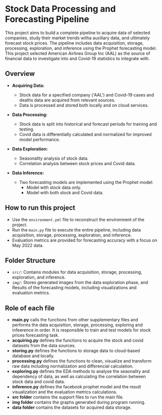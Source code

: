 # Stock Data Processing and Forecasting Pipeline

This project aims to build a complete pipeline to acquire data of selected companies, study their market trends witha auxiliary data, and ultimately forecast stock prices.
The pipeline includes data acquisition, storage, processing, exploration, and inference using the Prophet forecasting model.
This project selected American Airlines Group Inc (AAL) as the source of financial data to investigate into and Covid-19 statistics to integrate with.

## Overview

- **Acquiring Data:**
  - Stock data for a specified company ('AAL') and Covid-19 cases and deaths data are acquired from relevant sources.
  - Data is processed and stored both locally and on cloud services.

- **Data Processing:**
  - Stock data is split into historical and forecast periods for training and testing.
  - Covid data is differentially calculated and normalized for improved model performance.

- **Data Exploration:**
  - Seasonality analysis of stock data.
  - Correlation analysis between stock prices and Covid data.

- **Data Inference:**
  - Two forecasting models are implemented using the Prophet model:
    - Model with stock data only.
    - Model with both stock and Covid data.

## How to run this project

- Use the `environment.yml` file to reconstruct the environment of the  project.
- Run the `main.py` file to execute the entire pipeline, including data acquisition, storage, processing, exploration, and inference.
- Evaluation metrics are provided for forecasting accuracy with a focus on May 2022 data.

## Folder Structure

- `src/`: Contains modules for data acquisition, storage, processing, exploration, and inference.
- `img/`: Stores generated images from the data exploration phase, and Results of the forecasting models, including visualizations and evaluation metrics.

## Role of each file

- **main.py** calls the functions from other supplementary files and performs the data acquisition, storage, processing, exploring and infeerence in order. It is responsible to train and test models for stock prices forecasting task.
- **acquiring.py** defines the functions to acquire the stock and covid datasets from the data sources.
- **storing.py** defines the functions to storage data to cloud-based database and locally.
- **processing.py** defines the functions to clean, visualize and transform raw data including normalization and differencial calculation.
- **exploring.py** defines the EDA methods to analyse the seaonality and dependency of data, as well as calculating the correlation between stock data and covid data.
- **inference.py** defines the facebook prophet model and the result visualization and the evaluation metrics calculations.
- **src folder** contains the support files to run the main file.
- **img folder** contains the graphs generated during program running.
- **data folder** contains the datasets for acquired data storage.
